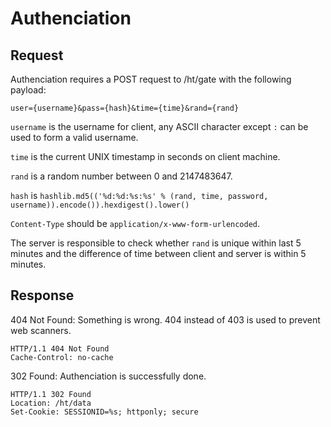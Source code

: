 Authenciation
=============

## Request

Authenciation requires a POST request to /ht/gate with the following payload:

    user={username}&pass={hash}&time={time}&rand={rand}

`username` is the username for client, any ASCII character except `:` can be
used to form a valid username.

`time` is the current UNIX timestamp in seconds on client machine.

`rand` is a random number between 0 and 2147483647.

`hash` is `hashlib.md5(('%d:%d:%s:%s' % (rand, time, password, username)).encode()).hexdigest().lower()`

`Content-Type` should be `application/x-www-form-urlencoded`.

The server is responsible to check whether `rand` is unique within last 5
minutes and the difference of time between client and server is within 5
minutes.

## Response

404 Not Found: Something is wrong. 404 instead of 403 is used to prevent web
scanners.

    HTTP/1.1 404 Not Found
    Cache-Control: no-cache

302 Found: Authenciation is successfully done.

    HTTP/1.1 302 Found
    Location: /ht/data
    Set-Cookie: SESSIONID=%s; httponly; secure

